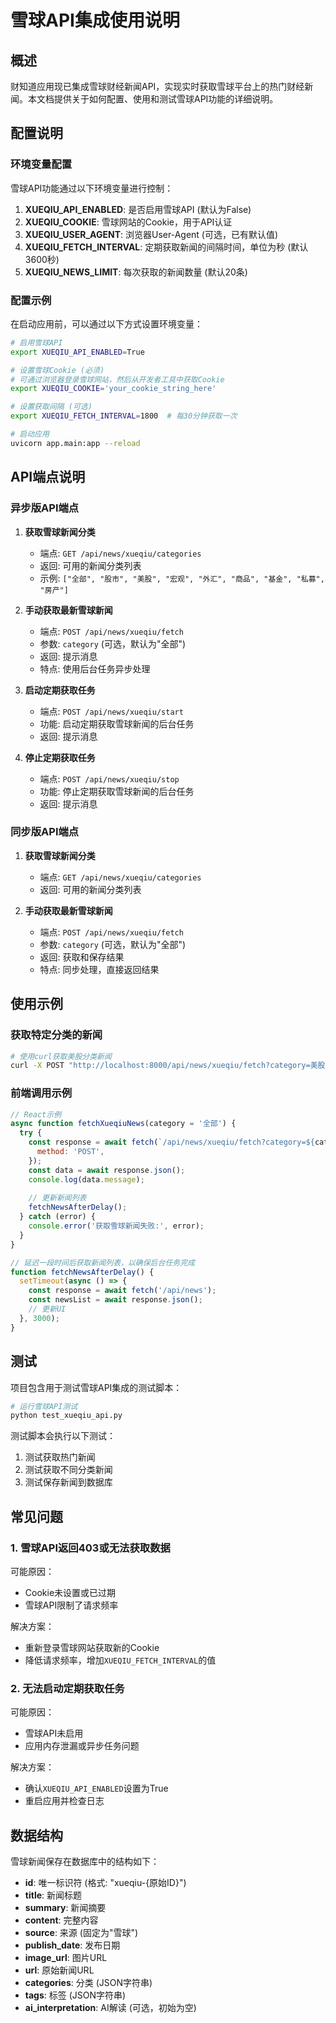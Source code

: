 # 雪球API集成使用说明

## 概述

财知道应用现已集成雪球财经新闻API，实现实时获取雪球平台上的热门财经新闻。本文档提供关于如何配置、使用和测试雪球API功能的详细说明。

## 配置说明

### 环境变量配置

雪球API功能通过以下环境变量进行控制：

1. **XUEQIU_API_ENABLED**: 是否启用雪球API (默认为False)
2. **XUEQIU_COOKIE**: 雪球网站的Cookie，用于API认证
3. **XUEQIU_USER_AGENT**: 浏览器User-Agent (可选，已有默认值)
4. **XUEQIU_FETCH_INTERVAL**: 定期获取新闻的间隔时间，单位为秒 (默认3600秒)
5. **XUEQIU_NEWS_LIMIT**: 每次获取的新闻数量 (默认20条)

### 配置示例

在启动应用前，可以通过以下方式设置环境变量：

```bash
# 启用雪球API
export XUEQIU_API_ENABLED=True

# 设置雪球Cookie (必须)
# 可通过浏览器登录雪球网站，然后从开发者工具中获取Cookie
export XUEQIU_COOKIE='your_cookie_string_here'

# 设置获取间隔 (可选)
export XUEQIU_FETCH_INTERVAL=1800  # 每30分钟获取一次

# 启动应用
uvicorn app.main:app --reload
```

## API端点说明

### 异步版API端点

1. **获取雪球新闻分类**
   - 端点: `GET /api/news/xueqiu/categories`
   - 返回: 可用的新闻分类列表
   - 示例: `["全部", "股市", "美股", "宏观", "外汇", "商品", "基金", "私募", "房产"]`

2. **手动获取最新雪球新闻**
   - 端点: `POST /api/news/xueqiu/fetch`
   - 参数: `category` (可选，默认为"全部")
   - 返回: 提示消息
   - 特点: 使用后台任务异步处理

3. **启动定期获取任务**
   - 端点: `POST /api/news/xueqiu/start`
   - 功能: 启动定期获取雪球新闻的后台任务
   - 返回: 提示消息

4. **停止定期获取任务**
   - 端点: `POST /api/news/xueqiu/stop`
   - 功能: 停止定期获取雪球新闻的后台任务
   - 返回: 提示消息

### 同步版API端点

1. **获取雪球新闻分类**
   - 端点: `GET /api/news/xueqiu/categories`
   - 返回: 可用的新闻分类列表

2. **手动获取最新雪球新闻**
   - 端点: `POST /api/news/xueqiu/fetch`
   - 参数: `category` (可选，默认为"全部")
   - 返回: 获取和保存结果
   - 特点: 同步处理，直接返回结果

## 使用示例

### 获取特定分类的新闻

```bash
# 使用curl获取美股分类新闻
curl -X POST "http://localhost:8000/api/news/xueqiu/fetch?category=美股"
```

### 前端调用示例

```javascript
// React示例
async function fetchXueqiuNews(category = '全部') {
  try {
    const response = await fetch(`/api/news/xueqiu/fetch?category=${category}`, {
      method: 'POST',
    });
    const data = await response.json();
    console.log(data.message);
    
    // 更新新闻列表
    fetchNewsAfterDelay();
  } catch (error) {
    console.error('获取雪球新闻失败:', error);
  }
}

// 延迟一段时间后获取新闻列表，以确保后台任务完成
function fetchNewsAfterDelay() {
  setTimeout(async () => {
    const response = await fetch('/api/news');
    const newsList = await response.json();
    // 更新UI
  }, 3000);
}
```

## 测试

项目包含用于测试雪球API集成的测试脚本：

```bash
# 运行雪球API测试
python test_xueqiu_api.py
```

测试脚本会执行以下测试：
1. 测试获取热门新闻
2. 测试获取不同分类新闻
3. 测试保存新闻到数据库

## 常见问题

### 1. 雪球API返回403或无法获取数据

可能原因：
- Cookie未设置或已过期
- 雪球API限制了请求频率

解决方案：
- 重新登录雪球网站获取新的Cookie
- 降低请求频率，增加`XUEQIU_FETCH_INTERVAL`的值

### 2. 无法启动定期获取任务

可能原因：
- 雪球API未启用
- 应用内存泄漏或异步任务问题

解决方案：
- 确认`XUEQIU_API_ENABLED`设置为True
- 重启应用并检查日志

## 数据结构

雪球新闻保存在数据库中的结构如下：

- **id**: 唯一标识符 (格式: "xueqiu-{原始ID}")
- **title**: 新闻标题
- **summary**: 新闻摘要
- **content**: 完整内容
- **source**: 来源 (固定为"雪球")
- **publish_date**: 发布日期
- **image_url**: 图片URL
- **url**: 原始新闻URL
- **categories**: 分类 (JSON字符串)
- **tags**: 标签 (JSON字符串)
- **ai_interpretation**: AI解读 (可选，初始为空) 
